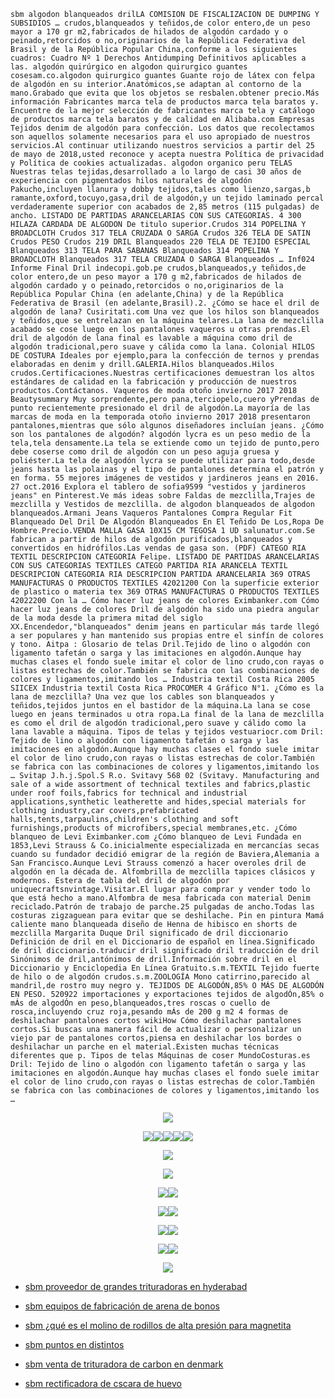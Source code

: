 
```
sbm algodon blanqueados drilLA COMISION DE FISCALIZACION DE DUMPING Y SUBSIDIOS … crudos,blanqueados y teñidos,de color entero,de un peso mayor a 170 gr m2,fabricados de hilados de algodón cardado y o peinado,retorcidos o no,originarios de la República Federativa del Brasil y de la República Popular China,conforme a los siguientes cuadros: Cuadro Nº 1 Derechos Antidumping Definitivos aplicables a las. algodón quirúrgico en algodon quirurgico guantes cosesam.co.algodon quirurgico guantes Guante rojo de látex con felpa de algodón en su interior.Anatómicos,se adaptan al contorno de la mano.Grabado que evita que los objetos se resbalen.obtener precio.Más información Fabricantes marca tela de productos marca tela baratos y. Encuentre de la mejor selección de fabricantes marca tela y catálogo de productos marca tela baratos y de calidad en Alibaba.com Empresas Tejidos denim de algodón para confección. Los datos que recolectamos son aquellos solamente necesarios para el uso apropiado de nuestros servicios.Al continuar utilizando nuestros servicios a partir del 25 de mayo de 2018,usted reconoce y acepta nuestra Política de privacidad y Política de cookies actualizadas. algodon organico peru TELAS Nuestras telas tejidas,desarrollado a lo largo de casi 30 años de experiencia con pigmentados hilos naturales de algodón Pakucho,incluyen llanura y dobby tejidos,tales como lienzo,sargas,b ramante,oxford,tocuyo,gasa,dril de algodón,y un tejido laminado percal verdaderamente superior con acabados de 2,85 metros (115 pulgadas) de ancho. LISTADO DE PARTIDAS ARANCELARIAS CON SUS CATEGORIAS. 4 300 HILAZA CARDADA DE ALGODON De titulo superior.Crudos 314 POPELINA Y BROADCLOTH Crudos 317 TELA CRUZADA O SARGA Crudos 326 TELA DE SATIN Crudos PESO Crudos 219 DRIL Blanqueados 220 TELA DE TEJIDO ESPECIAL Blanqueados 313 TELA PARA SABANAS Blanqueados 314 POPELINA Y BROADCLOTH Blanqueados 317 TELA CRUZADA O SARGA Blanqueados … Inf024 Informe Final Dril indecopi.gob.pe crudos,blanqueados,y teñidos,de color entero,de un peso mayor a 170 g m2,fabricados de hilados de algodón cardado y o peinado,retorcidos o no,originarios de la República Popular China (en adelante,China) y de la República Federativa de Brasil (en adelante,Brasil).2. ¿Cómo se hace el dril de algodón de lana? Cusiritati.com Una vez que los hilos son blanqueados y teñidos,que se entrelazan en la máquina telares.La lana de mezclilla acabado se cose luego en los pantalones vaqueros u otras prendas.El dril de algodón de lana final es lavable a máquina como dril de algodón tradicional,pero suave y cálida como la lana. Colonial HILOS DE COSTURA Ideales por ejemplo,para la confección de ternos y prendas elaboradas en denim y drill.GALERIA.Hilos blanqueados.Hilos crudos.Certificaciones.Nuestras certificaciones demuestran los altos estándares de calidad en la fabricación y producción de nuestros productos.Contáctanos. Vaqueros de moda otoño invierno 2017 2018 Beautysummary Muy sorprendente,pero pana,terciopelo,cuero yPrendas de punto recientemente presionado el dril de algodón.La mayoría de las marcas de moda en la temporada otoño invierno 2017 2018 presentaron pantalones,mientras que sólo algunos diseñadores incluían jeans. ¿Cómo son los pantalones de algodón? algodón lycra es un peso medio de la tela,tela densamente.La tela se extiende como un tejido de punto,pero debe coserse como dril de algodón con un peso aguja gruesa y poliéster.La tela de algodón lycra se puede utilizar para todo,desde jeans hasta las polainas y el tipo de pantalones determina el patrón y en forma. 55 mejores imágenes de vestidos y jardineros jeans en 2016. 27 oct.2016 Explora el tablero de sofia9599 "vestidos y jardineros jeans" en Pinterest.Ve más ideas sobre Faldas de mezclilla,Trajes de mezclilla y Vestidos de mezclilla. de algodon blanqueados de algodon blanqueados.Armani Jeans Vaqueros Pantalones Compra Regular Fit Blanqueado Del Dril De Algodón Blanqueados En El Teñido De Los,Ropa De Hombre.Precio.VENDA MALLA GASA 10X15 CM TEGOSA 1 UD salunatur.com.Se fabrican a partir de hilos de algodón purificados,blanqueados y convertidos en hidrófilos.Las vendas de gasa son. (PDF) CATEGO RIA TEXTIL DESCRIPCION CATEGORIA Felipe. LISTADO DE PARTIDAS ARANCELARIAS CON SUS CATEGORIAS TEXTILES CATEGO PARTIDA RIA ARANCELA TEXTIL DESCRIPCION CATEGORIA RIA DESCRIPCION PARTIDA ARANCELARIA 369 OTRAS MANUFACTURAS O PRODUCTOS TEXTILES 42021200 Con la superficie exterior de plastico o materia tex 369 OTRAS MANUFACTURAS O PRODUCTOS TEXTILES 42022200 Con la … Cómo hacer luz jeans de colores Eximbanker.com Cómo hacer luz jeans de colores Dril de algodón ha sido una piedra angular de la moda desde la primera mitad del siglo XX.Encendedor,"blanqueados" denim jeans en particular más tarde llegó a ser populares y han mantenido sus propias entre el sinfín de colores y tono. Aitpa : Glosario de telas Dril.Tejido de lino o algodón con ligamento tafetán o sarga y las imitaciones en algodón.Aunque hay muchas clases el fondo suele imitar el color de lino crudo,con rayas o listas estrechas de color.También se fabrica con las combinaciones de colores y ligamentos,imitando los … Industria textil Costa Rica 2005 SIICEX Industria textil Costa Rica PROCOMER 4 Gráfico N°1. ¿Cómo es la lana de mezclilla? Una vez que los cables son blanqueados y teñidos,tejidos juntos en el bastidor de la máquina.La lana se cose luego en jeans terminados u otra ropa.La final de la lana de mezclilla es como el dril de algodón tradicional,pero suave y cálido como la lana lavable a máquina. Tipos de telas y tejidos vestuariocr.com Dril: Tejido de lino o algodón con ligamento tafetán o sarga y las imitaciones en algodón.Aunque hay muchas clases el fondo suele imitar el color de lino crudo,con rayas o listas estrechas de color.También se fabrica con las combinaciones de colores y ligamentos,imitando los … Svitap J.h.j.Spol.S R.o. Svitavy 568 02 (Svitavy. Manufacturing and sale of a wide assortment of technical textiles and fabrics,plastic under roof foils,fabrics for technical and industrial applications,synthetic leatherette and hides,special materials for clothing industry,car covers,prefabricated halls,tents,tarpaulins,children's clothing and soft furnishings,products of microfibers,special membranes,etc. ¿Cómo blanqueo de Levi Eximbanker.com ¿Cómo blanqueo de Levi Fundada en 1853,Levi Strauss & Co.inicialmente especializada en mercancías secas cuando su fundador decidió emigrar de la región de Baviera,Alemania a San Francisco.Aunque Levi Strauss comenzó a hacer overoles dril de algodón en la década de. Alfombrilla de mezclilla tapices clásicos y modernos. Estera de tabla del dril de algodón por uniquecraftsnvintage.Visitar.El lugar para comprar y vender todo lo que está hecho a mano.Alfombra de mesa fabricada con material Denim reciclado.Patrón de trabajo de parche.25 pulgadas de ancho.Todas las costuras zigzaguean para evitar que se deshilache. Pin en pintura Mamá caliente mano blanqueada diseño de Henna de hibisco en shorts de mezclilla Margarita Duque Dril significado de dril diccionario Definición de dril en el Diccionario de español en línea.Significado de dril diccionario.traducir dril significado dril traducción de dril Sinónimos de dril,antónimos de dril.Información sobre dril en el Diccionario y Enciclopedia En Línea Gratuito.s.m.TEXTIL Tejido fuerte de hilo o de algodón crudos.s.m.ZOOLOGÍA Mono catirrino,parecido al mandril,de rostro muy negro y. TEJIDOS DE ALGODÓN,85% O MÁS DE ALGODÓN EN PESO. 520922 importaciones y exportaciones tejidos de algodÓn,85% o mÁs de algodÓn en peso,blanqueados,tres roscas o cuello de rosca,incluyendo cruz roja,pesando mÁs de 200 g m2 4 formas de deshilachar pantalones cortos wikiHow Cómo deshilachar pantalones cortos.Si buscas una manera fácil de actualizar o personalizar un viejo par de pantalones cortos,piensa en deshilachar los bordes o deshilachar un parche en el material.Existen muchas técnicas diferentes que p. Tipos de telas Máquinas de coser MundoCosturas.es Dril: Tejido de lino o algodón con ligamento tafetán o sarga y las imitaciones en algodón.Aunque hay muchas clases el fondo suele imitar el color de lino crudo,con rayas o listas estrechas de color.También se fabrica con las combinaciones de colores y ligamentos,imitando los … 
```

<div align="center">

<a href="https://es-crusher.shibang-china.com/github&k=sbm+algodon+blanqueados+dril"><img src="https://static.shibang-china.com/es/crusher/logo.jpg"></a>

<a href="https://es-crusher.shibang-china.com/github&k=sbm+algodon+blanqueados+dril"><img src="https://static.shibang-china.com/es/crusher/index.jpg"></a><a href="https://es-crusher.shibang-china.com/material.htmlgithub&k=sbm+algodon+blanqueados+dril"><img src="https://static.shibang-china.com/es/crusher/material.jpg"></a><a href="https://es-crusher.shibang-china.com/application.htmlgithub&k=sbm+algodon+blanqueados+dril"><img src="https://static.shibang-china.com/es/crusher/application.jpg"></a><a href="https://es-crusher.shibang-china.com/aboutus.htmlgithub&k=sbm+algodon+blanqueados+dril"><img src="https://static.shibang-china.com/es/crusher/aboutus.jpg"></a><a href="https://es-crusher.shibang-china.com/contact.htmlgithub&k=sbm+algodon+blanqueados+dril"><img src="https://static.shibang-china.com/es/crusher/contact.jpg"></a>

<a href="https://es-crusher.shibang-china.com/github&k=sbm+algodon+blanqueados+dril"><img src="https://static.shibang-china.com/es/crusher/banner.jpg"></a>

<a href="https://swt.shibang-china.com/github&k=sbm+algodon+blanqueados+dril"><img src="https://static.shibang-china.com/es/crusher/text.jpg"></a>

<a href="https://swt.shibang-china.com/github&k=sbm+algodon+blanqueados+dril"><img src="https://static.shibang-china.com/es/crusher/chat.jpg"></a><a href="https://es-crusher.shibang-china.com/contact.htmlgithub&k=sbm+algodon+blanqueados+dril"><img src="https://static.shibang-china.com/es/crusher/message.jpg"></a>

<a href="https://es-crusher.shibang-china.com/products/pe.htmlgithub&k=sbm+algodon+blanqueados+dril"><img src="https://static.shibang-china.com/es/crusher/pe.jpg"></a><a href="https://es-crusher.shibang-china.com/products/pf.htmlgithub&k=sbm+algodon+blanqueados+dril"><img src="https://static.shibang-china.com/es/crusher/pf.jpg"></a>

<a href="https://es-crusher.shibang-china.com/products/hpt.htmlgithub&k=sbm+algodon+blanqueados+dril"><img src="https://static.shibang-china.com/es/crusher/hpt.jpg"></a><a href="https://es-crusher.shibang-china.com/products/vsi.htmlgithub&k=sbm+algodon+blanqueados+dril"><img src="https://static.shibang-china.com/es/crusher/vsi.jpg"></a>

<a href="https://es-crusher.shibang-china.com/products/klv.htmlgithub&k=sbm+algodon+blanqueados+dril"><img src="https://static.shibang-china.com/es/crusher/klv.jpg"></a><a href="https://es-crusher.shibang-china.com/products/portable.htmlgithub&k=sbm+algodon+blanqueados+dril"><img src="https://static.shibang-china.com/es/crusher/portable.jpg"></a>

<a href="https://swt.shibang-china.com/github&k=sbm+algodon+blanqueados+dril"><img src="https://static.shibang-china.com/es/crusher/case.jpg"></a>

</div>


* [sbm proveedor de grandes trituradoras en hyderabad](sbm%20proveedor%20de%20grandes%20trituradoras%20en%20hyderabad.md)

* [sbm equipos de fabricación de arena de bonos](sbm%20equipos%20de%20fabricaci%C3%B3n%20de%20arena%20de%20bonos.md)

* [sbm ¿qué es el molino de rodillos de alta presión para magnetita ](sbm%20%C2%BFqu%C3%A9%20es%20el%20molino%20de%20rodillos%20de%20alta%20presi%C3%B3n%20para%20magnetita%20.md)

* [sbm puntos en distintos](sbm%20puntos%20en%20distintos.md)

* [sbm venta de trituradora de carbon en denmark](sbm%20venta%20de%20trituradora%20de%20carbon%20en%20denmark.md)

* [sbm rectificadora de cscara de huevo](sbm%20rectificadora%20de%20cscara%20de%20huevo.md)